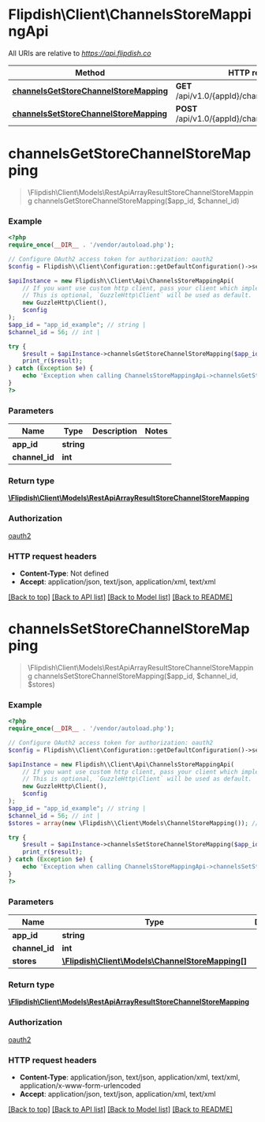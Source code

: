 # Flipdish\\Client\ChannelsStoreMappingApi

All URIs are relative to *https://api.flipdish.co*

Method | HTTP request | Description
------------- | ------------- | -------------
[**channelsGetStoreChannelStoreMapping**](ChannelsStoreMappingApi.md#channelsGetStoreChannelStoreMapping) | **GET** /api/v1.0/{appId}/channels/storemappings | 
[**channelsSetStoreChannelStoreMapping**](ChannelsStoreMappingApi.md#channelsSetStoreChannelStoreMapping) | **POST** /api/v1.0/{appId}/channels/storemappings | 


# **channelsGetStoreChannelStoreMapping**
> \Flipdish\\Client\Models\RestApiArrayResultStoreChannelStoreMapping channelsGetStoreChannelStoreMapping($app_id, $channel_id)



### Example
```php
<?php
require_once(__DIR__ . '/vendor/autoload.php');

// Configure OAuth2 access token for authorization: oauth2
$config = Flipdish\\Client\Configuration::getDefaultConfiguration()->setAccessToken('YOUR_ACCESS_TOKEN');

$apiInstance = new Flipdish\\Client\Api\ChannelsStoreMappingApi(
    // If you want use custom http client, pass your client which implements `GuzzleHttp\ClientInterface`.
    // This is optional, `GuzzleHttp\Client` will be used as default.
    new GuzzleHttp\Client(),
    $config
);
$app_id = "app_id_example"; // string | 
$channel_id = 56; // int | 

try {
    $result = $apiInstance->channelsGetStoreChannelStoreMapping($app_id, $channel_id);
    print_r($result);
} catch (Exception $e) {
    echo 'Exception when calling ChannelsStoreMappingApi->channelsGetStoreChannelStoreMapping: ', $e->getMessage(), PHP_EOL;
}
?>
```

### Parameters

Name | Type | Description  | Notes
------------- | ------------- | ------------- | -------------
 **app_id** | **string**|  |
 **channel_id** | **int**|  |

### Return type

[**\Flipdish\\Client\Models\RestApiArrayResultStoreChannelStoreMapping**](../Model/RestApiArrayResultStoreChannelStoreMapping.md)

### Authorization

[oauth2](../../README.md#oauth2)

### HTTP request headers

 - **Content-Type**: Not defined
 - **Accept**: application/json, text/json, application/xml, text/xml

[[Back to top]](#) [[Back to API list]](../../README.md#documentation-for-api-endpoints) [[Back to Model list]](../../README.md#documentation-for-models) [[Back to README]](../../README.md)

# **channelsSetStoreChannelStoreMapping**
> \Flipdish\\Client\Models\RestApiArrayResultStoreChannelStoreMapping channelsSetStoreChannelStoreMapping($app_id, $channel_id, $stores)



### Example
```php
<?php
require_once(__DIR__ . '/vendor/autoload.php');

// Configure OAuth2 access token for authorization: oauth2
$config = Flipdish\\Client\Configuration::getDefaultConfiguration()->setAccessToken('YOUR_ACCESS_TOKEN');

$apiInstance = new Flipdish\\Client\Api\ChannelsStoreMappingApi(
    // If you want use custom http client, pass your client which implements `GuzzleHttp\ClientInterface`.
    // This is optional, `GuzzleHttp\Client` will be used as default.
    new GuzzleHttp\Client(),
    $config
);
$app_id = "app_id_example"; // string | 
$channel_id = 56; // int | 
$stores = array(new \Flipdish\\Client\Models\ChannelStoreMapping()); // \Flipdish\\Client\Models\ChannelStoreMapping[] | 

try {
    $result = $apiInstance->channelsSetStoreChannelStoreMapping($app_id, $channel_id, $stores);
    print_r($result);
} catch (Exception $e) {
    echo 'Exception when calling ChannelsStoreMappingApi->channelsSetStoreChannelStoreMapping: ', $e->getMessage(), PHP_EOL;
}
?>
```

### Parameters

Name | Type | Description  | Notes
------------- | ------------- | ------------- | -------------
 **app_id** | **string**|  |
 **channel_id** | **int**|  |
 **stores** | [**\Flipdish\\Client\Models\ChannelStoreMapping[]**](../Model/ChannelStoreMapping.md)|  |

### Return type

[**\Flipdish\\Client\Models\RestApiArrayResultStoreChannelStoreMapping**](../Model/RestApiArrayResultStoreChannelStoreMapping.md)

### Authorization

[oauth2](../../README.md#oauth2)

### HTTP request headers

 - **Content-Type**: application/json, text/json, application/xml, text/xml, application/x-www-form-urlencoded
 - **Accept**: application/json, text/json, application/xml, text/xml

[[Back to top]](#) [[Back to API list]](../../README.md#documentation-for-api-endpoints) [[Back to Model list]](../../README.md#documentation-for-models) [[Back to README]](../../README.md)

